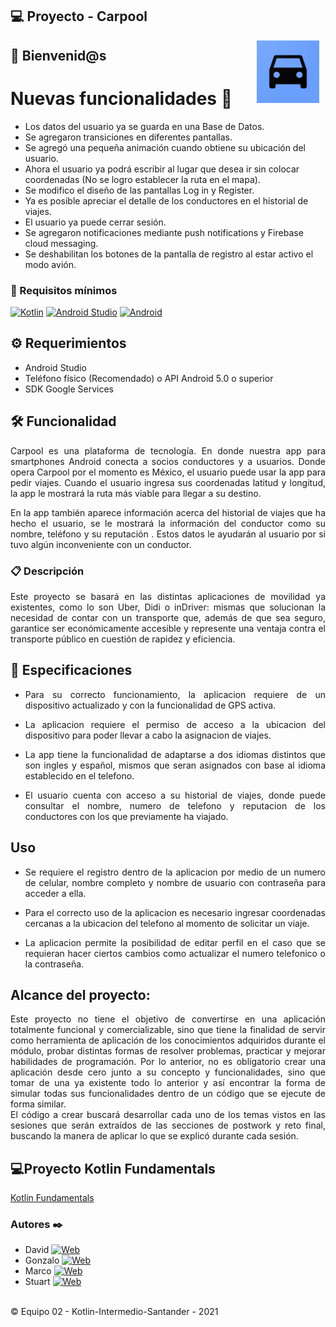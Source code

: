 ## 💻 Proyecto - Carpool
<img src="images/carpool.png" align="right" height="100" width="100" hspace="10">

## :wave: Bienvenid@s

# Nuevas funcionalidades 🚗
* Los datos del usuario ya se guarda en una Base de Datos.
* Se agregaron transiciones en diferentes pantallas.
* Se agregó una pequeña animación cuando obtiene su ubicación del usuario.
* Ahora el usuario ya podrá escribir al lugar que desea ir sin colocar coordenadas (No se logro establecer la ruta en el mapa).
* Se modifico el diseño de las pantallas Log in y Register.
* Ya es posible apreciar el detalle de los conductores en el historial de viajes.
* El usuario ya puede cerrar sesión. 
* Se agregaron notificaciones mediante push notifications y Firebase cloud messaging.
* Se deshabilitan los botones de la pantalla de registro al estar activo el modo avión.

<div style="text-align: justify;">
  


### 🔧 Requisitos mínimos
[![Kotlin](https://img.shields.io/badge/Kotlin-1.5-purple?longCache=true&style=popout-square)](https://kotlinlang.org)
[![Android Studio](https://img.shields.io/badge/Android_Studio-4.2-blue.svg?longCache=true&style=popout-square)](https://developer.android.com/studio)
[![Android](https://img.shields.io/badge/Android-5.4-green.svg?longCache=true&style=popout-square)](https://www.android.com)

## :gear: Requerimientos
- Android Studio
- Teléfono físico (Recomendado) o API Android 5.0 o superior
- SDK Google Services

## 🛠️ Funcionalidad
  
Carpool es una plataforma de tecnología. En donde nuestra app para smartphones Android conecta a socios conductores y a usuarios. Donde opera Carpool por el momento es México, el usuario puede usar la app para pedir viajes. Cuando el usuario ingresa sus coordenadas latitud y longitud, la app le mostrará la ruta más viable para llegar a su destino.

En la app también aparece información acerca del historial de viajes que ha hecho el usuario, se le mostrará la información del conductor como su nombre, teléfono y su reputación . Estos datos le ayudarán al usuario por si tuvo algún inconveniente con un conductor.


### :clipboard:  Descripción

Este proyecto se basará en las distintas aplicaciones de movilidad ya existentes, como lo son Uber, Didi o inDriver: mismas que solucionan la necesidad de contar con un transporte que, además de que sea seguro, garantice ser económicamente accesible y represente una ventaja contra el transporte público en cuestión de rapidez y eficiencia.

## :notebook: Especificaciones

* Para su correcto funcionamiento, la aplicacion requiere de un dispositivo actualizado y con la funcionalidad de GPS activa.

* La aplicacion requiere el permiso de acceso a la ubicacion del dispositivo para poder llevar a cabo la asignacion de viajes.

* La app tiene la funcionalidad de adaptarse a dos idiomas distintos que son ingles y español, mismos que seran asignados con base al idioma establecido en el telefono.

* El usuario cuenta con acceso a su historial de viajes, donde puede consultar el nombre, numero de telefono y reputacion de los conductores con los que previamente ha viajado.

## Uso

* Se requiere el registro dentro de la aplicacion por medio de un numero de celular, nombre completo y nombre de usuario con contraseña para acceder a ella.

* Para el correcto uso de la aplicacion es necesario ingresar coordenadas cercanas a la ubicacion del telefono al momento de solicitar un viaje.

* La aplicacion permite la posibilidad de editar perfil en el caso que se requieran hacer ciertos cambios como actualizar el numero telefonico o la contraseña.

## Alcance del proyecto:
  
Este proyecto no tiene el objetivo de convertirse en una aplicación totalmente funcional y comercializable, sino que tiene la finalidad de servir como herramienta de aplicación de los conocimientos adquiridos durante el módulo, probar distintas formas de resolver problemas, practicar  y mejorar habilidades de programación. Por lo anterior, no es obligatorio crear una aplicación desde cero junto a su concepto y funcionalidades, sino que tomar de una ya existente todo lo anterior y así encontrar la forma de simular todas sus funcionalidades dentro de un código que se ejecute de forma similar.  
El código a crear buscará desarrollar cada uno de los temas vistos en las sesiones que serán extraídos de las secciones de postwork y reto final, buscando la manera de aplicar lo que se explicó durante cada sesión.

</div>


## 💻Proyecto Kotlin Fundamentals

[Kotlin Fundamentals](https://github.com/olvera93/Santander_Kotlin_Proyecto.git)


<footer>

  <h3> Autores ✒️</h3>
  
  * David [![Web](https://img.shields.io/badge/GitHub-daviders98-14a1f0?style=for-the-badge&logo=github&logoColor=white&labelColor=101010)](https://github.com/daviders98)<br>
  * Gonzalo [![Web](https://img.shields.io/badge/GitHub-olvera93-14a1f0?style=for-the-badge&logo=github&logoColor=white&labelColor=101010)](https://github.com/olvera93)<br>
  * Marco [![Web](https://img.shields.io/badge/GitHub-mibarra24-14a1f0?style=for-the-badge&logo=github&logoColor=white&labelColor=101010)](https://github.com/mibarra24)<br>
  * Stuart [![Web](https://img.shields.io/badge/GitHub-StuartGa-14a1f0?style=for-the-badge&logo=github&logoColor=white&labelColor=101010)](https://github.com/StuartGa)
  
  <p><br /> &copy; Equipo 02 - Kotlin-Intermedio-Santander  -  2021
 

  <footer>